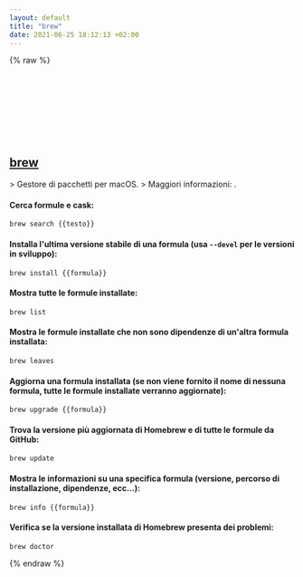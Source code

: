 ```yaml
---
layout: default
title: "brew"
date: 2021-06-25 18:12:13 +02:00
---
```

{% raw %}
<h2 id="brew">
  <a href="/it/osx/brew.html">brew</a> <a href="#brew"><svg class="icon">
    <use href="/assets/images/unicode_sprite.svg#link" />
  </svg></a>
</h2>
> Gestore di pacchetti per macOS.
> Maggiori informazioni: <https://brew.sh>.

#### Cerca formule e cask:
```shell
brew search {{testo}}
```
#### Installa l'ultima versione stabile di una formula (usa `--devel` per le versioni in sviluppo):
```shell
brew install {{formula}}
```
#### Mostra tutte le formule installate:
```shell
brew list
```
#### Mostra le formule installate che non sono dipendenze di un'altra formula installata:
```shell
brew leaves
```
#### Aggiorna una formula installata (se non viene fornito il nome di nessuna formula, tutte le formule installate verranno aggiornate):
```shell
brew upgrade {{formula}}
```
#### Trova la versione più aggiornata di Homebrew e di tutte le formule da GitHub:
```shell
brew update
```
#### Mostra le informazioni su una specifica formula (versione, percorso di installazione, dipendenze, ecc...):
```shell
brew info {{formula}}
```
#### Verifica se la versione installata di Homebrew presenta dei problemi:
```shell
brew doctor
```
{% endraw %}